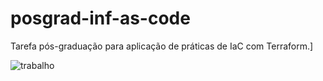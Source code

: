 # posgrad-inf-as-code
Tarefa pós-graduação para aplicação de práticas de IaC com Terraform.]

![trabalho](https://user-images.githubusercontent.com/80229794/202351584-c5b8e045-8005-4e02-9e81-67b688ec57ff.png)
